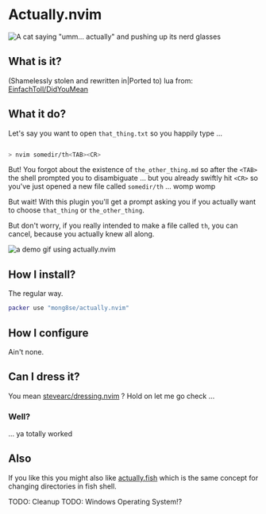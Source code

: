 # Actually.nvim

![A cat saying "umm... actually" and pushing up its nerd glasses](https://media.giphy.com/media/RMwZypp489fuGBI0Ti/giphy.gif)

## What is it?

(Shamelessly stolen and rewritten in|Ported to) lua from:
[EinfachToll/DidYouMean](https://github.com/EinfachToll/DidYouMean)

## What it do?

Let's say you want to open `that_thing.txt` so you happily type ...

```bash

> nvim somedir/th<TAB><CR>

```

But! You forgot about the existence of `the_other_thing.md` so
after the `<TAB>` the shell prompted you to disambiguate ... but you
already swiftly hit `<CR>` so you've just opened a new file
called `somedir/th` ... womp womp

But wait! With this plugin you'll get a prompt asking you if you
actually want to choose `that_thing` or `the_other_thing`.

But don't worry, if you really intended to make a file called `th`,
you can cancel, because you actually knew all along.

![a demo gif using actually.nvim](https://i.imgur.com/iEQxQxO.gif)

## How I install?

The regular way.

```lua
packer use "mong8se/actually.nvim"
```

## How I configure

Ain't none.

## Can I dress it?

You mean
[stevearc/dressing.nvim](https://github.com/stevearc/dressing.nvim) ?
Hold on let me go check ...

### Well?

... ya totally worked

## Also

If you like this you might also like
[actually.fish](https://github.com/mong8se/actually.fish) which is the
same concept for changing directories in fish shell.

TODO: Cleanup
TODO: Windows Operating System!?
